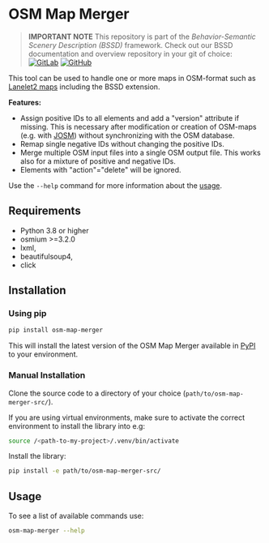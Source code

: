 # OSM Map Merger

> **IMPORTANT NOTE** This repository is part of the _Behavior-Semantic Scenery Description (BSSD)_ framework. Check out our BSSD documentation and overview repository in your git of choice:
[![GitLab](https://img.shields.io/badge/GitLab-330F63?style=flat&logo=gitlab&logoColor=white)](https://gitlab.com/tuda-fzd/scenery-representations-and-maps/behavior-semantic-scenery-description)
[![GitHub](https://img.shields.io/badge/GitHub-181717?style=flat&logo=github&logoColor=white)](https://github.com/TUDa-FZD/Behavior-Semantic-Scenery-Description)

This tool can be used to handle one or more maps in OSM-format such as [Lanelet2 maps](https://github.com/fzi-forschungszentrum-informatik/Lanelet2) including the BSSD extension.

**Features:**
- Assign positive IDs to all elements and add a "version" attribute if missing. This is necessary after modification or creation of OSM-maps (e.g. with [JOSM](https://josm.openstreetmap.de/)) without synchronizing with the OSM database.
- Remap single negative IDs without changing the positive IDs.
- Merge multiple OSM input files into a single OSM output file. This works also for a mixture of positive and negative IDs.
- Elements with "action"="delete" will be ignored.

Use the ```--help``` command for more information about the [usage](#usage).

## Requirements
+ Python 3.8 or higher
+ osmium >=3.2.0
+ lxml,
+ beautifulsoup4,
+ click

## Installation
### Using pip
```bash
pip install osm-map-merger
```
This will install the latest version of the OSM Map Merger available in [PyPI](https://pypi.org/project/osm-map-merger/) to your environment.

### Manual Installation

Clone the source code to a directory of your choice (```path/to/osm-map-merger-src/```).

If you are using virtual environments, make sure to activate the correct environment to install the library into e.g:

```bash
source /<path-to-my-project>/.venv/bin/activate
```

Install the library:
```bash
pip install -e path/to/osm-map-merger-src/
```

## Usage
To see a list of available commands use:  

```bash
osm-map-merger --help
```
